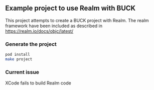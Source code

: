 ## Example project to use Realm with BUCK

This project attempts to create a BUCK project with Realm. The realm framework have been included as described in https://realm.io/docs/objc/latest/

### Generate the project

```bash
pod install
make project
```

### Current issue
XCode fails to build Realm code